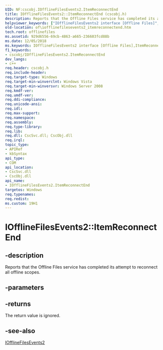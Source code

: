 ```yaml
---
UID: NF:cscobj.IOfflineFilesEvents2.ItemReconnectEnd
title: IOfflineFilesEvents2::ItemReconnectEnd (cscobj.h)
description: Reports that the Offline Files service has completed its attempt to reconnect all offline scopes.
helpviewer_keywords: ["IOfflineFilesEvents2 interface [Offline Files]","ItemReconnectEnd method","IOfflineFilesEvents2.ItemReconnectEnd","IOfflineFilesEvents2::ItemReconnectEnd","ItemReconnectEnd","ItemReconnectEnd method [Offline Files]","ItemReconnectEnd method [Offline Files]","IOfflineFilesEvents2 interface","cscobj/IOfflineFilesEvents2::ItemReconnectEnd","of.iofflinefilesevents2_itemreconnectend"]
old-location: of\iofflinefilesevents2_itemreconnectend.htm
tech.root: offlinefiles
ms.assetid: 929d6556-69cb-4863-a665-236603fcd88b
ms.date: 12/05/2018
ms.keywords: IOfflineFilesEvents2 interface [Offline Files],ItemReconnectEnd method, IOfflineFilesEvents2.ItemReconnectEnd, IOfflineFilesEvents2::ItemReconnectEnd, ItemReconnectEnd, ItemReconnectEnd method [Offline Files], ItemReconnectEnd method [Offline Files],IOfflineFilesEvents2 interface, cscobj/IOfflineFilesEvents2::ItemReconnectEnd, of.iofflinefilesevents2_itemreconnectend
f1_keywords:
- cscobj/IOfflineFilesEvents2.ItemReconnectEnd
dev_langs:
- c++
req.header: cscobj.h
req.include-header: 
req.target-type: Windows
req.target-min-winverclnt: Windows Vista
req.target-min-winversvr: Windows Server 2008
req.kmdf-ver: 
req.umdf-ver: 
req.ddi-compliance: 
req.unicode-ansi: 
req.idl: 
req.max-support: 
req.namespace: 
req.assembly: 
req.type-library: 
req.lib: 
req.dll: CscSvc.dll; CscObj.dll
req.irql: 
topic_type:
- APIRef
- kbSyntax
api_type:
- COM
api_location:
- CscSvc.dll
- CscObj.dll
api_name:
- IOfflineFilesEvents2.ItemReconnectEnd
targetos: Windows
req.typenames: 
req.redist: 
ms.custom: 19H1
---
```


# IOfflineFilesEvents2::ItemReconnectEnd


## -description


Reports that the Offline Files service has completed its attempt to reconnect all offline scopes.


## -parameters






## -returns



The return value is ignored.




## -see-also




<a href="https://docs.microsoft.com/previous-versions/windows/desktop/api/cscobj/nn-cscobj-iofflinefilesevents2">IOfflineFilesEvents2</a>
 

 

